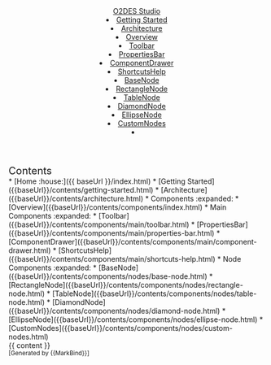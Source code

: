 <head-bottom>
  <link rel="stylesheet" href="{{baseUrl}}/stylesheets/main.css">
</head-bottom>

<header sticky>
  <navbar type="dark">
    <a slot="brand" href="{{baseUrl}}/index.html" title="Home" class="navbar-brand">O2DES Studio</a>
    <li><a href="{{baseUrl}}/contents/getting-started.html" class="nav-link">Getting Started</a></li>
    <li><a href="{{baseUrl}}/contents/architecture.html" class="nav-link">Architecture</a></li>
    <dropdown header="Components" class="nav-link">
      <li><a href="{{baseUrl}}/contents/components/index.html" class="dropdown-item">Overview</a></li>
      <dropdown header="Main Components" class="dropdown-item">
        <li><a href="{{baseUrl}}/contents/components/main/toolbar.md" class="dropdown-item">Toolbar</a></li>
        <li><a href="{{baseUrl}}/contents/components/main/properties-bar.md" class="dropdown-item">PropertiesBar</a></li>
        <li><a href="{{baseUrl}}/contents/components/main/component-drawer.md" class="dropdown-item">ComponentDrawer</a></li>
        <li><a href="{{baseUrl}}/contents/components/main/shortcuts-help.md" class="dropdown-item">ShortcutsHelp</a></li>
      </dropdown>
      <dropdown header="Node Components" class="dropdown-item">
        <li><a href="{{baseUrl}}/contents/components/nodes/base-node.md" class="dropdown-item">BaseNode</a></li>
        <li><a href="{{baseUrl}}/contents/components/nodes/rectangle-node.md" class="dropdown-item">RectangleNode</a></li>
        <li><a href="{{baseUrl}}/contents/components/nodes/table-node.md" class="dropdown-item">TableNode</a></li>
        <li><a href="{{baseUrl}}/contents/components/nodes/diamond-node.md" class="dropdown-item">DiamondNode</a></li>
        <li><a href="{{baseUrl}}/contents/components/nodes/ellipse-node.md" class="dropdown-item">EllipseNode</a></li>
        <li><a href="{{baseUrl}}/contents/components/nodes/custom-nodes.md" class="dropdown-item">CustomNodes</a></li>
      </dropdown>
    </dropdown>
    <li slot="right">
      <form class="navbar-form">
        <searchbar :data="searchData" placeholder="Search" :on-hit="searchCallback" menu-align-right></searchbar>
      </form>
    </li>
  </navbar>
</header>

<div id="flex-body">
  <nav id="site-nav">
    <div class="site-nav-top">
      <div class="fw-bold mb-2" style="font-size: 1.25rem;">Contents</div>
    </div>
    <div class="nav-component slim-scroll">
      <site-nav>
* [Home :house:]({{ baseUrl }}/index.html)
* [Getting Started]({{baseUrl}}/contents/getting-started.html)
* [Architecture]({{baseUrl}}/contents/architecture.html)
* Components :expanded:
  * [Overview]({{baseUrl}}/contents/components/index.html)
  * Main Components :expanded:
    * [Toolbar]({{baseUrl}}/contents/components/main/toolbar.html)
    * [PropertiesBar]({{baseUrl}}/contents/components/main/properties-bar.html)
    * [ComponentDrawer]({{baseUrl}}/contents/components/main/component-drawer.html)
    * [ShortcutsHelp]({{baseUrl}}/contents/components/main/shortcuts-help.html)
  * Node Components :expanded:
    * [BaseNode]({{baseUrl}}/contents/components/nodes/base-node.html)
    * [RectangleNode]({{baseUrl}}/contents/components/nodes/rectangle-node.html)
    * [TableNode]({{baseUrl}}/contents/components/nodes/table-node.html)
    * [DiamondNode]({{baseUrl}}/contents/components/nodes/diamond-node.html)
    * [EllipseNode]({{baseUrl}}/contents/components/nodes/ellipse-node.html)
    * [CustomNodes]({{baseUrl}}/contents/components/nodes/custom-nodes.html)
      </site-nav>
    </div>
  </nav>
  <div id="content-wrapper">
    <breadcrumb />
    {{ content }}
  </div>
  <nav id="page-nav">
    <div class="nav-component slim-scroll">
      <page-nav />
    </div>
  </nav>
  <scroll-top-button></scroll-top-button>
</div>

<footer>
  <!-- Support MarkBind by including a link to us on your landing page! -->
  <div class="text-center">
    <small>[Generated by {{MarkBind}}]</small>
  </div>
</footer>
